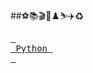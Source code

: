 ##⚽️📚🎬🏓♟️⛷️✈️♻️

[<kbd> <br> Python <br> </kbd>][PythonLink]

[PythonLink]:https://www.python.org/

